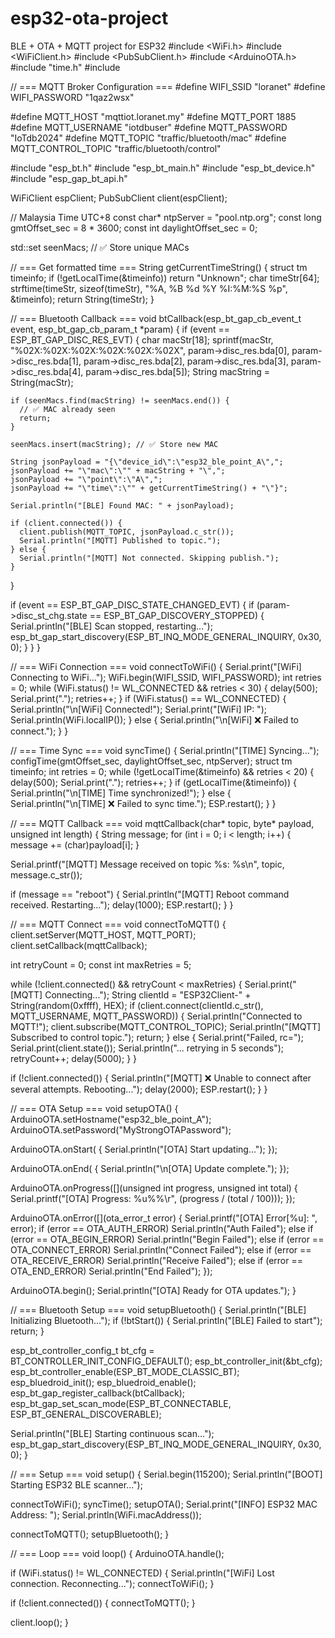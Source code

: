 # esp32-ota-project
BLE + OTA + MQTT project for ESP32
#include <WiFi.h>
#include <WiFiClient.h>
#include <PubSubClient.h>
#include <ArduinoOTA.h>
#include "time.h"
#include <set>

// === MQTT Broker Configuration ===
#define WIFI_SSID     "loranet"
#define WIFI_PASSWORD "1qaz2wsx"

#define MQTT_HOST     "mqttiot.loranet.my"
#define MQTT_PORT     1885
#define MQTT_USERNAME "iotdbuser"
#define MQTT_PASSWORD "IoTdb2024"
#define MQTT_TOPIC    "traffic/bluetooth/mac"
#define MQTT_CONTROL_TOPIC "traffic/bluetooth/control"

#include "esp_bt.h"
#include "esp_bt_main.h"
#include "esp_bt_device.h"
#include "esp_gap_bt_api.h"

WiFiClient espClient;
PubSubClient client(espClient);

// Malaysia Time UTC+8
const char* ntpServer = "pool.ntp.org";
const long gmtOffset_sec = 8 * 3600;
const int daylightOffset_sec = 0;

std::set<String> seenMacs; // ✅ Store unique MACs

// === Get formatted time ===
String getCurrentTimeString() {
  struct tm timeinfo;
  if (!getLocalTime(&timeinfo)) return "Unknown";
  char timeStr[64];
  strftime(timeStr, sizeof(timeStr), "%A, %B %d %Y %I:%M:%S %p", &timeinfo);
  return String(timeStr);
}

// === Bluetooth Callback ===
void btCallback(esp_bt_gap_cb_event_t event, esp_bt_gap_cb_param_t *param) {
  if (event == ESP_BT_GAP_DISC_RES_EVT) {
    char macStr[18];
    sprintf(macStr, "%02X:%02X:%02X:%02X:%02X:%02X",
            param->disc_res.bda[0], param->disc_res.bda[1], param->disc_res.bda[2],
            param->disc_res.bda[3], param->disc_res.bda[4], param->disc_res.bda[5]);
    String macString = String(macStr);

    if (seenMacs.find(macString) != seenMacs.end()) {
      // ✅ MAC already seen
      return;
    }

    seenMacs.insert(macString); // ✅ Store new MAC

    String jsonPayload = "{\"device_id\":\"esp32_ble_point_A\",";
    jsonPayload += "\"mac\":\"" + macString + "\",";
    jsonPayload += "\"point\":\"A\",";
    jsonPayload += "\"time\":\"" + getCurrentTimeString() + "\"}";

    Serial.println("[BLE] Found MAC: " + jsonPayload);

    if (client.connected()) {
      client.publish(MQTT_TOPIC, jsonPayload.c_str());
      Serial.println("[MQTT] Published to topic.");
    } else {
      Serial.println("[MQTT] Not connected. Skipping publish.");
    }
  }

  if (event == ESP_BT_GAP_DISC_STATE_CHANGED_EVT) {
    if (param->disc_st_chg.state == ESP_BT_GAP_DISCOVERY_STOPPED) {
      Serial.println("[BLE] Scan stopped, restarting...");
      esp_bt_gap_start_discovery(ESP_BT_INQ_MODE_GENERAL_INQUIRY, 0x30, 0);
    }
  }
}

// === WiFi Connection ===
void connectToWiFi() {
  Serial.print("[WiFi] Connecting to WiFi...");
  WiFi.begin(WIFI_SSID, WIFI_PASSWORD);
  int retries = 0;
  while (WiFi.status() != WL_CONNECTED && retries < 30) {
    delay(500);
    Serial.print(".");
    retries++;
  }
  if (WiFi.status() == WL_CONNECTED) {
    Serial.println("\n[WiFi] Connected!");
    Serial.print("[WiFi] IP: ");
    Serial.println(WiFi.localIP());
  } else {
    Serial.println("\n[WiFi] ❌ Failed to connect.");
  }
}

// === Time Sync ===
void syncTime() {
  Serial.println("[TIME] Syncing...");
  configTime(gmtOffset_sec, daylightOffset_sec, ntpServer);
  struct tm timeinfo;
  int retries = 0;
  while (!getLocalTime(&timeinfo) && retries < 20) {
    delay(500);
    Serial.print(".");
    retries++;
  }
  if (getLocalTime(&timeinfo)) {
    Serial.println("\n[TIME] Time synchronized!");
  } else {
    Serial.println("\n[TIME] ❌ Failed to sync time.");
    ESP.restart();
  }
}

// === MQTT Callback ===
void mqttCallback(char* topic, byte* payload, unsigned int length) {
  String message;
  for (int i = 0; i < length; i++) {
    message += (char)payload[i];
  }

  Serial.printf("[MQTT] Message received on topic %s: %s\n", topic, message.c_str());

  if (message == "reboot") {
    Serial.println("[MQTT] Reboot command received. Restarting...");
    delay(1000);
    ESP.restart();
  }
}

// === MQTT Connect ===
void connectToMQTT() {
  client.setServer(MQTT_HOST, MQTT_PORT);
  client.setCallback(mqttCallback);

  int retryCount = 0;
  const int maxRetries = 5;

  while (!client.connected() && retryCount < maxRetries) {
    Serial.print("[MQTT] Connecting...");
    String clientId = "ESP32Client-" + String(random(0xffff), HEX);
    if (client.connect(clientId.c_str(), MQTT_USERNAME, MQTT_PASSWORD)) {
      Serial.println("Connected to MQTT!");
      client.subscribe(MQTT_CONTROL_TOPIC);
      Serial.println("[MQTT] Subscribed to control topic.");
      return;
    } else {
      Serial.print("Failed, rc=");
      Serial.print(client.state());
      Serial.println("... retrying in 5 seconds");
      retryCount++;
      delay(5000);
    }
  }

  if (!client.connected()) {
    Serial.println("[MQTT] ❌ Unable to connect after several attempts. Rebooting...");
    delay(2000);
    ESP.restart();
  }
}

// === OTA Setup ===
void setupOTA() {
  ArduinoOTA.setHostname("esp32_ble_point_A");
  ArduinoOTA.setPassword("MyStrongOTAPassword");

  ArduinoOTA.onStart([]() {
    Serial.println("[OTA] Start updating...");
  });

  ArduinoOTA.onEnd([]() {
    Serial.println("\n[OTA] Update complete.");
  });

  ArduinoOTA.onProgress([](unsigned int progress, unsigned int total) {
    Serial.printf("[OTA] Progress: %u%%\r", (progress / (total / 100)));
  });

  ArduinoOTA.onError([](ota_error_t error) {
    Serial.printf("[OTA] Error[%u]: ", error);
    if (error == OTA_AUTH_ERROR) Serial.println("Auth Failed");
    else if (error == OTA_BEGIN_ERROR) Serial.println("Begin Failed");
    else if (error == OTA_CONNECT_ERROR) Serial.println("Connect Failed");
    else if (error == OTA_RECEIVE_ERROR) Serial.println("Receive Failed");
    else if (error == OTA_END_ERROR) Serial.println("End Failed");
  });

  ArduinoOTA.begin();
  Serial.println("[OTA] Ready for OTA updates.");
}

// === Bluetooth Setup ===
void setupBluetooth() {
  Serial.println("[BLE] Initializing Bluetooth...");
  if (!btStart()) {
    Serial.println("[BLE] Failed to start");
    return;
  }

  esp_bt_controller_config_t bt_cfg = BT_CONTROLLER_INIT_CONFIG_DEFAULT();
  esp_bt_controller_init(&bt_cfg);
  esp_bt_controller_enable(ESP_BT_MODE_CLASSIC_BT);
  esp_bluedroid_init();
  esp_bluedroid_enable();
  esp_bt_gap_register_callback(btCallback);
  esp_bt_gap_set_scan_mode(ESP_BT_CONNECTABLE, ESP_BT_GENERAL_DISCOVERABLE);

  Serial.println("[BLE] Starting continuous scan...");
  esp_bt_gap_start_discovery(ESP_BT_INQ_MODE_GENERAL_INQUIRY, 0x30, 0);
}

// === Setup ===
void setup() {
  Serial.begin(115200);
  Serial.println("[BOOT] Starting ESP32 BLE scanner...");

  connectToWiFi();
  syncTime();
  setupOTA();
  Serial.print("[INFO] ESP32 MAC Address: ");
  Serial.println(WiFi.macAddress());

  connectToMQTT();
  setupBluetooth();
}

// === Loop ===
void loop() {
  ArduinoOTA.handle();

  if (WiFi.status() != WL_CONNECTED) {
    Serial.println("[WiFi] Lost connection. Reconnecting...");
    connectToWiFi();
  }

  if (!client.connected()) {
    connectToMQTT();
  }

  client.loop();
}



